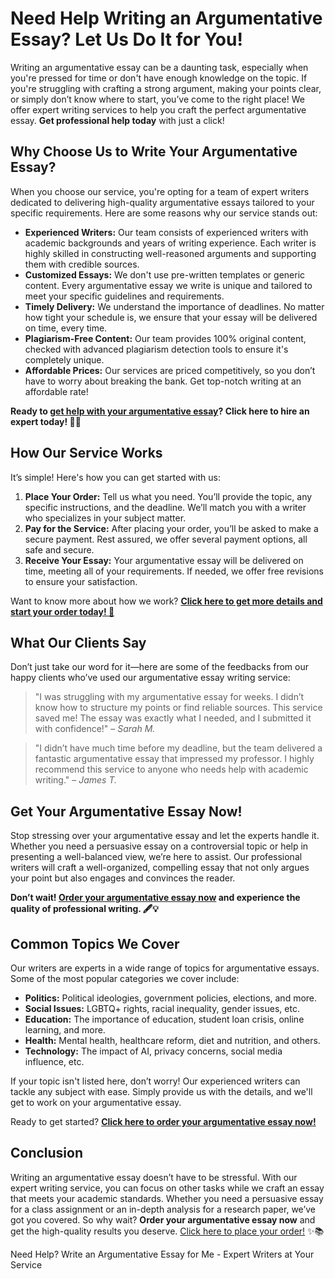 <h1>Need Help Writing an Argumentative Essay? Let Us Do It for You!</h1>

<p>Writing an argumentative essay can be a daunting task, especially when you're pressed for time or don't have enough knowledge on the topic. If you're struggling with crafting a strong argument, making your points clear, or simply don’t know where to start, you’ve come to the right place! We offer expert writing services to help you craft the perfect argumentative essay. <strong>Get professional help today</strong> with just a click!</p>

<h2>Why Choose Us to Write Your Argumentative Essay?</h2>
<p>When you choose our service, you're opting for a team of expert writers dedicated to delivering high-quality argumentative essays tailored to your specific requirements. Here are some reasons why our service stands out:</p>
<ul>
    <li><strong>Experienced Writers:</strong> Our team consists of experienced writers with academic backgrounds and years of writing experience. Each writer is highly skilled in constructing well-reasoned arguments and supporting them with credible sources.</li>
    <li><strong>Customized Essays:</strong> We don't use pre-written templates or generic content. Every argumentative essay we write is unique and tailored to meet your specific guidelines and requirements.</li>
    <li><strong>Timely Delivery:</strong> We understand the importance of deadlines. No matter how tight your schedule is, we ensure that your essay will be delivered on time, every time.</li>
    <li><strong>Plagiarism-Free Content:</strong> Our team provides 100% original content, checked with advanced plagiarism detection tools to ensure it's completely unique.</li>
    <li><strong>Affordable Prices:</strong> Our services are priced competitively, so you don’t have to worry about breaking the bank. Get top-notch writing at an affordable rate!</li>
</ul>

<p><strong>Ready to <a href="https://tinyurl.com/topessay?keyword=write+an+argumentative+essay+for+me" target="_blank">get help with your argumentative essay</a>? Click here to hire an expert today! 📝✨</strong></p>

<h2>How Our Service Works</h2>
<p>It’s simple! Here's how you can get started with us:</p>
<ol>
    <li><strong>Place Your Order:</strong> Tell us what you need. You’ll provide the topic, any specific instructions, and the deadline. We’ll match you with a writer who specializes in your subject matter.</li>
    <li><strong>Pay for the Service:</strong> After placing your order, you’ll be asked to make a secure payment. Rest assured, we offer several payment options, all safe and secure.</li>
    <li><strong>Receive Your Essay:</strong> Your argumentative essay will be delivered on time, meeting all of your requirements. If needed, we offer free revisions to ensure your satisfaction.</li>
</ol>

<p>Want to know more about how we work? <a href="https://tinyurl.com/topessay?keyword=write+an+argumentative+essay+for+me" target="_blank"><strong>Click here to get more details and start your order today! 🚀</strong></a></p>

<h2>What Our Clients Say</h2>
<p>Don’t just take our word for it—here are some of the feedbacks from our happy clients who’ve used our argumentative essay writing service:</p>
<blockquote>
    <p>"I was struggling with my argumentative essay for weeks. I didn’t know how to structure my points or find reliable sources. This service saved me! The essay was exactly what I needed, and I submitted it with confidence!" – <em>Sarah M.</em></p>
</blockquote>
<blockquote>
    <p>"I didn’t have much time before my deadline, but the team delivered a fantastic argumentative essay that impressed my professor. I highly recommend this service to anyone who needs help with academic writing." – <em>James T.</em></p>
</blockquote>

<h2>Get Your Argumentative Essay Now!</h2>
<p>Stop stressing over your argumentative essay and let the experts handle it. Whether you need a persuasive essay on a controversial topic or help in presenting a well-balanced view, we’re here to assist. Our professional writers will craft a well-organized, compelling essay that not only argues your point but also engages and convinces the reader.</p>

<p><strong>Don’t wait! <a href="https://tinyurl.com/topessay?keyword=write+an+argumentative+essay+for+me" target="_blank">Order your argumentative essay now</a> and experience the quality of professional writing. 🖋️💡</strong></p>

<h2>Common Topics We Cover</h2>
<p>Our writers are experts in a wide range of topics for argumentative essays. Some of the most popular categories we cover include:</p>
<ul>
    <li><strong>Politics:</strong> Political ideologies, government policies, elections, and more.</li>
    <li><strong>Social Issues:</strong> LGBTQ+ rights, racial inequality, gender issues, etc.</li>
    <li><strong>Education:</strong> The importance of education, student loan crisis, online learning, and more.</li>
    <li><strong>Health:</strong> Mental health, healthcare reform, diet and nutrition, and others.</li>
    <li><strong>Technology:</strong> The impact of AI, privacy concerns, social media influence, etc.</li>
</ul>

<p>If your topic isn't listed here, don’t worry! Our experienced writers can tackle any subject with ease. Simply provide us with the details, and we'll get to work on your argumentative essay.</p>

<p>Ready to get started? <a href="https://tinyurl.com/topessay?keyword=write+an+argumentative+essay+for+me" target="_blank"><strong>Click here to order your argumentative essay now!</strong></a></p>

<h2>Conclusion</h2>
<p>Writing an argumentative essay doesn’t have to be stressful. With our expert writing service, you can focus on other tasks while we craft an essay that meets your academic standards. Whether you need a persuasive essay for a class assignment or an in-depth analysis for a research paper, we’ve got you covered. So why wait? <strong>Order your argumentative essay now</strong> and get the high-quality results you deserve. <a href="https://tinyurl.com/topessay?keyword=write+an+argumentative+essay+for+me" target="_blank">Click here to place your order!</a> ✨📚</p>
Need Help? Write an Argumentative Essay for Me - Expert Writers at Your Service
